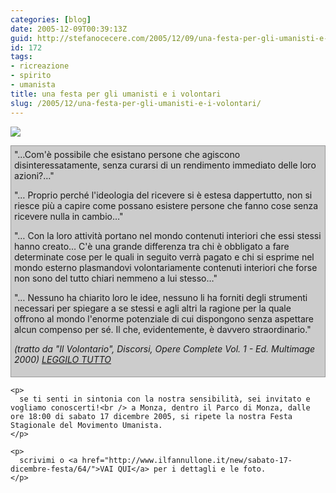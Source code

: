 ```yaml
---
categories: [blog]
date: 2005-12-09T00:39:13Z
guid: http://stefanocecere.com/2005/12/09/una-festa-per-gli-umanisti-e-i-volontari/
id: 172
tags:
- ricreazione
- spirito
- umanista
title: una festa per gli umanisti e i volontari
slug: /2005/12/una-festa-per-gli-umanisti-e-i-volontari/
---
```


![](/wp-content/20051217_invito_stagionale_monza_s.jpg)

<div style="border:1px solid #999;padding:5px;background-color:#cccccc">
  "…Com'è possibile che esistano persone che agiscono disinteressatamente, senza curarsi di un rendimento immediato delle loro azioni?…"</p> 
  
  <p>
    "… Proprio perché l'ideologia del ricevere si è estesa dappertutto, non si riesce più a capire come possano esistere persone che fanno cose senza ricevere nulla in cambio…"
  </p>
  
  <p>
    "… Con la loro attività portano nel mondo contenuti interiori che essi stessi hanno creato… C'è una grande differenza tra chi è obbligato a fare determinate cose per le quali in seguito verrà pagato e chi si esprime nel mondo esterno plasmandovi volontariamente contenuti interiori che forse non sono del tutto chiari nemmeno a lui stesso…"
  </p>
  
  <p>
    "… Nessuno ha chiarito loro le idee, nessuno li ha forniti degli strumenti necessari per spiegare a se stessi e agli altri la ragione per la quale offrono al mondo l'enorme potenziale di cui dispongono senza aspettare alcun compenso per sé. Il che, evidentemente, è davvero straordinario."
  </p>
  
  <p>
    <em>(tratto da "Il Volontario", Discorsi, Opere Complete Vol. 1 - Ed. Multimage 2000) <a href='/wp-content/ilvolontariato.rtf' title=''>LEGGILO TUTTO</a></em> </div> 
    
    <p>
      se ti senti in sintonia con la nostra sensibilità, sei invitato e vogliamo conoscerti!<br /> a Monza, dentro il Parco di Monza, dalle ore 18:00 di sabato 17 dicembre 2005, si ripete la nostra Festa Stagionale del Movimento Umanista.
    </p>
    
    <p>
      scrivimi o <a href="http://www.ilfannullone.it/new/sabato-17-dicembre-festa/64/">VAI QUI</a> per i dettagli e le foto.
    </p>